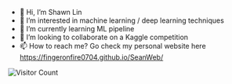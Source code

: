 - 👋 Hi, I’m Shawn Lin
- 👀 I’m interested in machine learning / deep learning techniques
- 🌱 I’m currently learning ML pipeline
- 💞️ I’m looking to collaborate on a Kaggle competition
- 📫 How to reach me? Go check my personal website here https://fingeronfire0704.github.io/SeanWeb/

<!---
fingeronfire0704/fingeronfire0704 is a ✨ special ✨ repository because its `README.md` (this file) appears on your GitHub profile.
You can click the Preview link to take a look at your changes.
--->

![Visitor Count](https://profile-counter.glitch.me/fingeronfire0704/count.svg)
